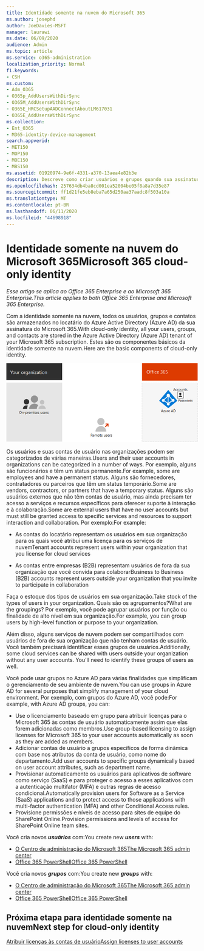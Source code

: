 ```yaml
---
title: Identidade somente na nuvem do Microsoft 365
ms.author: josephd
author: JoeDavies-MSFT
manager: laurawi
ms.date: 06/09/2020
audience: Admin
ms.topic: article
ms.service: o365-administration
localization_priority: Normal
f1.keywords:
- CSH
ms.custom:
- Adm_O365
- O365p_AddUsersWithDirSync
- O365M_AddUsersWithDirSync
- O365E_HRCSetupAADConnectAboutLM617031
- O365E_AddUsersWithDirSync
ms.collection:
- Ent_O365
- M365-identity-device-management
search.appverid:
- MET150
- MOP150
- MOE150
- MBS150
ms.assetid: 01920974-9e6f-4331-a370-13aea4e82b3e
description: Descreve como criar usuários e grupos quando sua assinatura do Microsoft 365 estiver usando a identidade somente de nuvem.
ms.openlocfilehash: 257634db4ba8cd001ea52004be05f8a8a7d35e87
ms.sourcegitcommit: ff1d21fe5eb8eba7a65d250aa37aadc8f503a10a
ms.translationtype: MT
ms.contentlocale: pt-BR
ms.lasthandoff: 06/11/2020
ms.locfileid: "44698918"
---
```

# <a name="microsoft-365-cloud-only-identity"></a><span data-ttu-id="30fcf-103">Identidade somente na nuvem do Microsoft 365</span><span class="sxs-lookup"><span data-stu-id="30fcf-103">Microsoft 365 cloud-only identity</span></span>

<span data-ttu-id="30fcf-104">*Esse artigo se aplica ao Office 365 Enterprise e ao Microsoft 365 Enterprise.*</span><span class="sxs-lookup"><span data-stu-id="30fcf-104">*This article applies to both Office 365 Enterprise and Microsoft 365 Enterprise.*</span></span>

<span data-ttu-id="30fcf-105">Com a identidade somente na nuvem, todos os usuários, grupos e contatos são armazenados no locatário do Azure Active Directory (Azure AD) da sua assinatura do Microsoft 365.</span><span class="sxs-lookup"><span data-stu-id="30fcf-105">With cloud-only identity, all your users, groups, and contacts are stored in the Azure Active Directory (Azure AD) tenant of your Microsoft 365 subscription.</span></span> <span data-ttu-id="30fcf-106">Estes são os componentes básicos da identidade somente na nuvem.</span><span class="sxs-lookup"><span data-stu-id="30fcf-106">Here are the basic components of cloud-only identity.</span></span>
 
![Os componentes básicos da identidade somente na nuvem](./media/about-office-365-identity/cloud-only-identity.png)

<span data-ttu-id="30fcf-108">Os usuários e suas contas de usuário nas organizações podem ser categorizados de várias maneiras.</span><span class="sxs-lookup"><span data-stu-id="30fcf-108">Users and their user accounts in organizations can be categorized in a number of ways.</span></span> <span data-ttu-id="30fcf-109">Por exemplo, alguns são funcionários e têm um status permanente.</span><span class="sxs-lookup"><span data-stu-id="30fcf-109">For example, some are employees and have a permanent status.</span></span> <span data-ttu-id="30fcf-110">Alguns são fornecedores, contratadores ou parceiros que têm um status temporário.</span><span class="sxs-lookup"><span data-stu-id="30fcf-110">Some are vendors, contractors, or partners that have a temporary status.</span></span> <span data-ttu-id="30fcf-111">Alguns são usuários externos que não têm contas de usuário, mas ainda precisam ter acesso a serviços e recursos específicos para oferecer suporte à interação e à colaboração.</span><span class="sxs-lookup"><span data-stu-id="30fcf-111">Some are external users that have no user accounts but must still be granted access to specific services and resources to support interaction and collaboration.</span></span> <span data-ttu-id="30fcf-112">Por exemplo:</span><span class="sxs-lookup"><span data-stu-id="30fcf-112">For example:</span></span>

- <span data-ttu-id="30fcf-113">As contas do locatário representam os usuários em sua organização para os quais você atribui uma licença para os serviços de nuvem</span><span class="sxs-lookup"><span data-stu-id="30fcf-113">Tenant accounts represent users within your organization that you license for cloud services</span></span>

- <span data-ttu-id="30fcf-114">As contas entre empresas (B2B) representam usuários de fora da sua organização que você convida para colaborar</span><span class="sxs-lookup"><span data-stu-id="30fcf-114">Business to Business (B2B) accounts represent users outside your organization that you invite to participate in collaboration</span></span>

<span data-ttu-id="30fcf-115">Faça o estoque dos tipos de usuários em sua organização.</span><span class="sxs-lookup"><span data-stu-id="30fcf-115">Take stock of the types of users in your organization.</span></span> <span data-ttu-id="30fcf-116">Quais são os agrupamentos?</span><span class="sxs-lookup"><span data-stu-id="30fcf-116">What are the groupings?</span></span> <span data-ttu-id="30fcf-117">Por exemplo, você pode agrupar usuários por função ou finalidade de alto nível em sua organização.</span><span class="sxs-lookup"><span data-stu-id="30fcf-117">For example, you can group users by high-level function or purpose to your organization.</span></span>

<span data-ttu-id="30fcf-p104">Além disso, alguns serviços de nuvem podem ser compartilhados com usuários de fora de sua organização que não tenham contas de usuário. Você também precisará identificar esses grupos de usuários.</span><span class="sxs-lookup"><span data-stu-id="30fcf-p104">Additionally, some cloud services can be shared with users outside your organization without any user accounts. You'll need to identify these groups of users as well.</span></span>

<span data-ttu-id="30fcf-120">Você pode usar grupos no Azure AD para várias finalidades que simplificam o gerenciamento de seu ambiente de nuvem.</span><span class="sxs-lookup"><span data-stu-id="30fcf-120">You can use groups in Azure AD for several purposes that simplify management of your cloud environment.</span></span> <span data-ttu-id="30fcf-121">Por exemplo, com grupos do Azure AD, você pode:</span><span class="sxs-lookup"><span data-stu-id="30fcf-121">For example, with Azure AD groups, you can:</span></span>

- <span data-ttu-id="30fcf-122">Use o licenciamento baseado em grupo para atribuir licenças para o Microsoft 365 às contas de usuário automaticamente assim que elas forem adicionadas como membros.</span><span class="sxs-lookup"><span data-stu-id="30fcf-122">Use group-based licensing to assign licenses for Microsoft 365 to your user accounts automatically as soon as they are added as members.</span></span>
- <span data-ttu-id="30fcf-123">Adicionar contas de usuário a grupos específicos de forma dinâmica com base nos atributos da conta de usuário, como nome do departamento.</span><span class="sxs-lookup"><span data-stu-id="30fcf-123">Add user accounts to specific groups dynamically based on user account attributes, such as department name.</span></span>
- <span data-ttu-id="30fcf-124">Provisionar automaticamente os usuários para aplicativos de software como serviço (SaaS) e para proteger o acesso a esses aplicativos com a autenticação multifator (MFA) e outras regras de acesso condicional.</span><span class="sxs-lookup"><span data-stu-id="30fcf-124">Automatically provision users for Software as a Service (SaaS) applications and to protect access to those applications with multi-factor authentication (MFA) and other Conditional Access rules.</span></span>
- <span data-ttu-id="30fcf-125">Provisione permissões e níveis de acesso para sites de equipe do SharePoint Online.</span><span class="sxs-lookup"><span data-stu-id="30fcf-125">Provision permissions and levels of access for SharePoint Online team sites.</span></span>

<span data-ttu-id="30fcf-126">Você cria novos ***usuários*** com:</span><span class="sxs-lookup"><span data-stu-id="30fcf-126">You create new ***users*** with:</span></span>

- [<span data-ttu-id="30fcf-127">O Centro de administração do Microsoft 365</span><span class="sxs-lookup"><span data-stu-id="30fcf-127">The Microsoft 365 admin center</span></span>](https://docs.microsoft.com/office365/admin/add-users/add-users)
- [<span data-ttu-id="30fcf-128">Office 365 PowerShell</span><span class="sxs-lookup"><span data-stu-id="30fcf-128">Office 365 PowerShell</span></span>](https://docs.microsoft.com/office365/enterprise/powershell/create-user-accounts-with-office-365-powershell)

<span data-ttu-id="30fcf-129">Você cria novos ***grupos*** com:</span><span class="sxs-lookup"><span data-stu-id="30fcf-129">You create new ***groups*** with:</span></span>

- [<span data-ttu-id="30fcf-130">O Centro de administração do Microsoft 365</span><span class="sxs-lookup"><span data-stu-id="30fcf-130">The Microsoft 365 admin center</span></span>](https://docs.microsoft.com/office365/admin/create-groups/create-groups)
- [<span data-ttu-id="30fcf-131">Office 365 PowerShell</span><span class="sxs-lookup"><span data-stu-id="30fcf-131">Office 365 PowerShell</span></span>](https://docs.microsoft.com/office365/enterprise/powershell/manage-office-365-groups-with-powershell)


## <a name="next-step-for-cloud-only-identity"></a><span data-ttu-id="30fcf-132">Próxima etapa para identidade somente na nuvem</span><span class="sxs-lookup"><span data-stu-id="30fcf-132">Next step for cloud-only identity</span></span>

[<span data-ttu-id="30fcf-133">Atribuir licenças às contas de usuário</span><span class="sxs-lookup"><span data-stu-id="30fcf-133">Assign licenses to user accounts</span></span>](assign-licenses-to-user-accounts.md)

